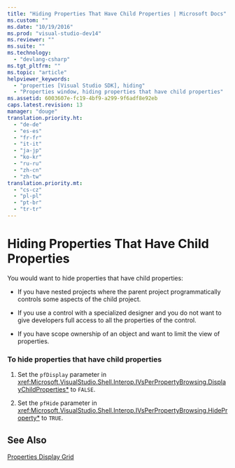 ```yaml
---
title: "Hiding Properties That Have Child Properties | Microsoft Docs"
ms.custom: ""
ms.date: "10/19/2016"
ms.prod: "visual-studio-dev14"
ms.reviewer: ""
ms.suite: ""
ms.technology: 
  - "devlang-csharp"
ms.tgt_pltfrm: ""
ms.topic: "article"
helpviewer_keywords: 
  - "properties [Visual Studio SDK], hiding"
  - "Properties window, hiding properties that have child properties"
ms.assetid: 6003607e-fc19-4bf9-a299-9f6adf8e92eb
caps.latest.revision: 13
manager: "douge"
translation.priority.ht: 
  - "de-de"
  - "es-es"
  - "fr-fr"
  - "it-it"
  - "ja-jp"
  - "ko-kr"
  - "ru-ru"
  - "zh-cn"
  - "zh-tw"
translation.priority.mt: 
  - "cs-cz"
  - "pl-pl"
  - "pt-br"
  - "tr-tr"
---
```

# Hiding Properties That Have Child Properties
You would want to hide properties that have child properties:  
  
-   If you have nested projects where the parent project programmatically controls some aspects of the child project.  
  
-   If you use a control with a specialized designer and you do not want to give developers full access to all the properties of the control.  
  
-   If you have scope ownership of an object and want to limit the view of properties.  
  
### To hide properties that have child properties  
  
1.  Set the `pfDisplay` parameter in <xref:Microsoft.VisualStudio.Shell.Interop.IVsPerPropertyBrowsing.DisplayChildProperties*> to `FALSE`.  
  
2.  Set the `pfHide` parameter in <xref:Microsoft.VisualStudio.Shell.Interop.IVsPerPropertyBrowsing.HideProperty*> to `TRUE`.  
  
## See Also  
 [Properties Display Grid](../extensibility/properties-display-grid.md)